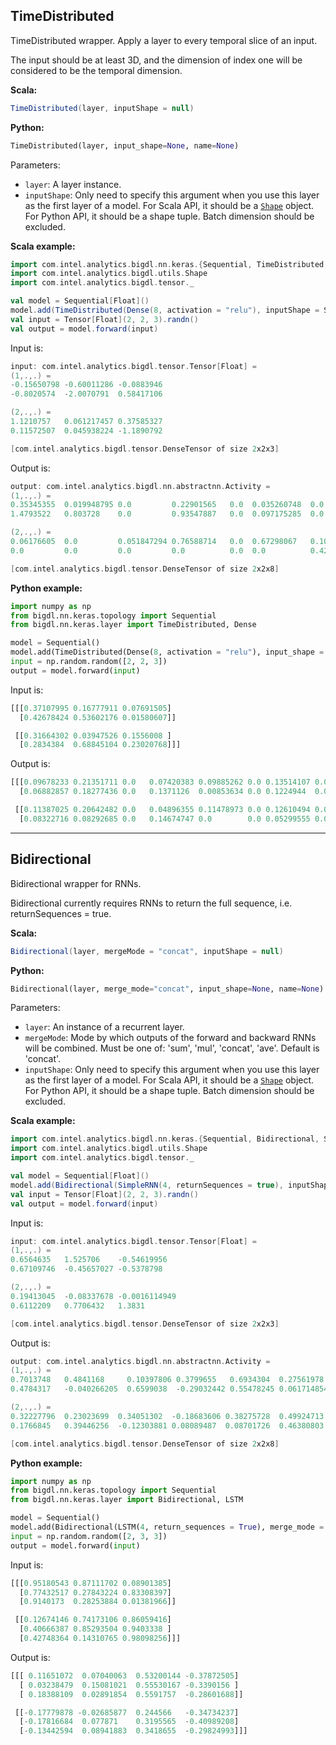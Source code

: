 ## **TimeDistributed**
TimeDistributed wrapper. Apply a layer to every temporal slice of an input.

The input should be at least 3D, and the dimension of index one will be considered to be the temporal dimension.

**Scala:**
```scala
TimeDistributed(layer, inputShape = null)
```
**Python:**
```python
TimeDistributed(layer, input_shape=None, name=None)
```

Parameters:

* `layer`: A layer instance.
* `inputShape`: Only need to specify this argument when you use this layer as the first layer of a model. For Scala API, it should be a [`Shape`](../keras-api-scala/#shape) object. For Python API, it should be a shape tuple. Batch dimension should be excluded.

**Scala example:**
```scala
import com.intel.analytics.bigdl.nn.keras.{Sequential, TimeDistributed, Dense}
import com.intel.analytics.bigdl.utils.Shape
import com.intel.analytics.bigdl.tensor._

val model = Sequential[Float]()
model.add(TimeDistributed(Dense(8, activation = "relu"), inputShape = Shape(2, 3)))
val input = Tensor[Float](2, 2, 3).randn()
val output = model.forward(input)
```
Input is:
```scala
input: com.intel.analytics.bigdl.tensor.Tensor[Float] =
(1,.,.) =
-0.15650798	-0.60011286	-0.0883946
-0.8020574	-2.0070791	0.58417106

(2,.,.) =
1.1210757	0.061217457	0.37585327
0.11572507	0.045938224	-1.1890792

[com.intel.analytics.bigdl.tensor.DenseTensor of size 2x2x3]
```
Output is:
```scala
output: com.intel.analytics.bigdl.nn.abstractnn.Activity =
(1,.,.) =
0.35345355	0.019948795 0.0	        0.22901565	 0.0  0.035260748  0.0	        0.40403664
1.4793522	0.803728	0.0	        0.93547887	 0.0  0.097175285  0.0	        1.2386305

(2,.,.) =
0.06176605	0.0	        0.051847294 0.76588714   0.0  0.67298067   0.10942559   0.0
0.0	        0.0	        0.0	        0.0	         0.0  0.0	       0.4285032    0.3072814

[com.intel.analytics.bigdl.tensor.DenseTensor of size 2x2x8]
```

**Python example:**
```python
import numpy as np
from bigdl.nn.keras.topology import Sequential
from bigdl.nn.keras.layer import TimeDistributed, Dense

model = Sequential()
model.add(TimeDistributed(Dense(8, activation = "relu"), input_shape = (2, 3)))
input = np.random.random([2, 2, 3])
output = model.forward(input)
```
Input is:
```python
[[[0.37107995 0.16777911 0.07691505]
  [0.42678424 0.53602176 0.01580607]]

 [[0.31664302 0.03947526 0.1556008 ]
  [0.2834384  0.68845104 0.23020768]]]
```
Output is:
```python
[[[0.09678233 0.21351711 0.0   0.07420383 0.09885262 0.0 0.13514107 0.0 ]
  [0.06882857 0.18277436 0.0   0.1371126  0.00853634 0.0 0.1224944  0.0 ]]

 [[0.11387025 0.20642482 0.0   0.04896355 0.11478973 0.0 0.12610494 0.0 ]
  [0.08322716 0.08292685 0.0   0.14674747 0.0        0.0 0.05299555 0.0 ]]]
```

---
## **Bidirectional**
Bidirectional wrapper for RNNs.

Bidirectional currently requires RNNs to return the full sequence, i.e. returnSequences = true.

**Scala:**
```scala
Bidirectional(layer, mergeMode = "concat", inputShape = null)
```
**Python:**
```python
Bidirectional(layer, merge_mode="concat", input_shape=None, name=None)
```

Parameters:

* `layer`: An instance of a recurrent layer.
* `mergeMode`: Mode by which outputs of the forward and backward RNNs will be combined. Must be one of: 'sum', 'mul', 'concat', 'ave'. Default is 'concat'.
* `inputShape`: Only need to specify this argument when you use this layer as the first layer of a model. For Scala API, it should be a [`Shape`](../keras-api-scala/#shape) object. For Python API, it should be a shape tuple. Batch dimension should be excluded.

**Scala example:**
```scala
import com.intel.analytics.bigdl.nn.keras.{Sequential, Bidirectional, SimpleRNN}
import com.intel.analytics.bigdl.utils.Shape
import com.intel.analytics.bigdl.tensor._

val model = Sequential[Float]()
model.add(Bidirectional(SimpleRNN(4, returnSequences = true), inputShape = Shape(2, 3)))
val input = Tensor[Float](2, 2, 3).randn()
val output = model.forward(input)
```
Input is:
```scala
input: com.intel.analytics.bigdl.tensor.Tensor[Float] =
(1,.,.) =
0.6564635	1.525706	-0.54619956
0.67109746	-0.45657027	-0.5378798

(2,.,.) =
0.19413045	-0.08337678	-0.0016114949
0.6112209	0.7706432	1.3831

[com.intel.analytics.bigdl.tensor.DenseTensor of size 2x2x3]
```
Output is:
```scala
output: com.intel.analytics.bigdl.nn.abstractnn.Activity =
(1,.,.) =
0.7013748	0.4841168	  0.10397806 0.3799655   0.6934304	0.27561978	0.44025457	0.44310626
0.4784317	-0.040266205  0.6599038	 -0.29032442 0.55478245	0.061714854	0.5239438	-0.2890968

(2,.,.) =
0.32227796	0.23023699	0.34051302	-0.18683606	0.38275728	0.49924713	0.3152017	-0.14768216
0.1766845	0.39446256	-0.12303881	0.08089487	0.08701726	0.46380803	-0.3540904	-0.0030886582

[com.intel.analytics.bigdl.tensor.DenseTensor of size 2x2x8]
```

**Python example:**
```python
import numpy as np
from bigdl.nn.keras.topology import Sequential
from bigdl.nn.keras.layer import Bidirectional, LSTM

model = Sequential()
model.add(Bidirectional(LSTM(4, return_sequences = True), merge_mode = "sum", input_shape = (3, 3)))
input = np.random.random([2, 3, 3])
output = model.forward(input)
```
Input is:
```python
[[[0.95180543 0.87111702 0.08901385]
  [0.77432517 0.27843224 0.83308397]
  [0.9140173  0.28253884 0.01381966]]

 [[0.12674146 0.74173106 0.86059416]
  [0.40666387 0.85293504 0.9403338 ]
  [0.42748364 0.14310765 0.98098256]]]
```
Output is:
```python
[[[ 0.11651072  0.07040063  0.53200144 -0.37872505]
  [ 0.03238479  0.15081021  0.55530167 -0.3390156 ]
  [ 0.18388109  0.02891854  0.5591757  -0.28601688]]

 [[-0.17779878 -0.02685877  0.244566   -0.34734237]
  [-0.17816684  0.077871    0.3195565  -0.40989208]
  [-0.13442594  0.08941883  0.3418655  -0.29824993]]]
```
